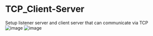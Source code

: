 # TCP_Client-Server
Setup listener server and client server that can communicate via TCP
![image](https://user-images.githubusercontent.com/105601437/202975616-29ade203-d94b-4162-bfb0-6d697dfc56e4.png)
![image](https://user-images.githubusercontent.com/105601437/202975734-d9a71c92-103d-4fe2-bbf8-e92edf737c94.png)
